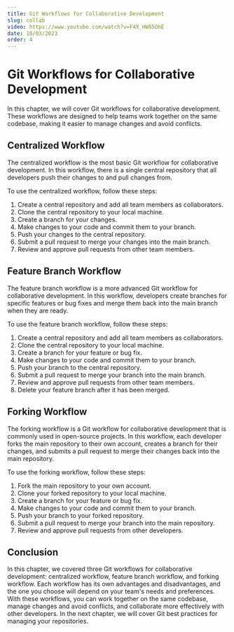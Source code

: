 ```yaml
---
title: Git Workflows for Collaborative Development
slug: collab
video: https://www.youtube.com/watch?v=F4X_HW85OhE
date: 10/03/2023
order: 4
---
```


# Git Workflows for Collaborative Development

In this chapter, we will cover Git workflows for collaborative development. These workflows are designed to help teams work together on the same codebase, making it easier to manage changes and avoid conflicts.

## Centralized Workflow

The centralized workflow is the most basic Git workflow for collaborative development. In this workflow, there is a single central repository that all developers push their changes to and pull changes from.

To use the centralized workflow, follow these steps:

1. Create a central repository and add all team members as collaborators.
2. Clone the central repository to your local machine.
3. Create a branch for your changes.
4. Make changes to your code and commit them to your branch.
5. Push your changes to the central repository.
6. Submit a pull request to merge your changes into the main branch.
7. Review and approve pull requests from other team members.

## Feature Branch Workflow

The feature branch workflow is a more advanced Git workflow for collaborative development. In this workflow, developers create branches for specific features or bug fixes and merge them back into the main branch when they are ready.

To use the feature branch workflow, follow these steps:

1. Create a central repository and add all team members as collaborators.
2. Clone the central repository to your local machine.
3. Create a branch for your feature or bug fix.
4. Make changes to your code and commit them to your branch.
5. Push your branch to the central repository.
6. Submit a pull request to merge your branch into the main branch.
7. Review and approve pull requests from other team members.
8. Delete your feature branch after it has been merged.

## Forking Workflow

The forking workflow is a Git workflow for collaborative development that is commonly used in open-source projects. In this workflow, each developer forks the main repository to their own account, creates a branch for their changes, and submits a pull request to merge their changes back into the main repository.

To use the forking workflow, follow these steps:

1. Fork the main repository to your own account.
2. Clone your forked repository to your local machine.
3. Create a branch for your feature or bug fix.
4. Make changes to your code and commit them to your branch.
5. Push your branch to your forked repository.
6. Submit a pull request to merge your branch into the main repository.
7. Review and approve pull requests from other developers.

## Conclusion

In this chapter, we covered three Git workflows for collaborative development: centralized workflow, feature branch workflow, and forking workflow. Each workflow has its own advantages and disadvantages, and the one you choose will depend on your team's needs and preferences. With these workflows, you can work together on the same codebase, manage changes and avoid conflicts, and collaborate more effectively with other developers. In the next chapter, we will cover Git best practices for managing your repositories.
